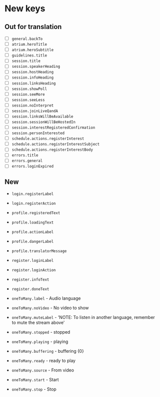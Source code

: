# New keys

## Out for translation

- [ ] `general.backTo`
- [ ] `atrium.heroTitle`
- [ ] `atrium.heroSubtitle`
- [ ] `guidelines.title`
- [ ] `session.title`
- [ ] `session.speakerHeading`
- [ ] `session.hostHeading`
- [ ] `session.infoHeading`
- [ ] `session.linksHeading`
- [ ] `session.showPoll`
- [ ] `session.seeMore`
- [ ] `session.seeLess`
- [ ] `session.noInterpret`
- [ ] `session.joinLiveQandA`
- [ ] `session.linksWillBeAvailable`
- [ ] `session.sessionWillBeHostedIn`
- [ ] `session.interestRegisteredConfirmation`
- [ ] `session.personInterested`
- [ ] `schedule.actions.registerInterest`
- [ ] `schedule.actions.registerInterestSubject`
- [ ] `schedule.actions.registerInterestBody`
- [ ] `errors.title`
- [ ] `errors.general`
- [ ] `errors.loginExpired`

## New

- `login.registerLabel`
- `login.registerAction`

- `profile.registeredText`
- `profile.loadingText`
- `profile.actionLabel`
- `profile.dangerLabel`
- `profile.translatorMessage`

- `register.loginLabel`
- `register.loginAction`
- `register.infoText`
- `register.doneText`

- `oneToMany.label` - Audio language
- `oneToMany.noVideo` - No video to show
- `oneToMany.muteLabel` - 'NOTE: To listen in another language, remember to mute the stream above'
- `oneToMany.stopped` - stopped
- `oneToMany.playing` - playing
- `oneToMany.buffering` - buffering {0}
- `oneToMany.ready` - ready to play
- `oneToMany.source` - From video
- `oneToMany.start` - Start
- `oneToMany.stop` - Stop
